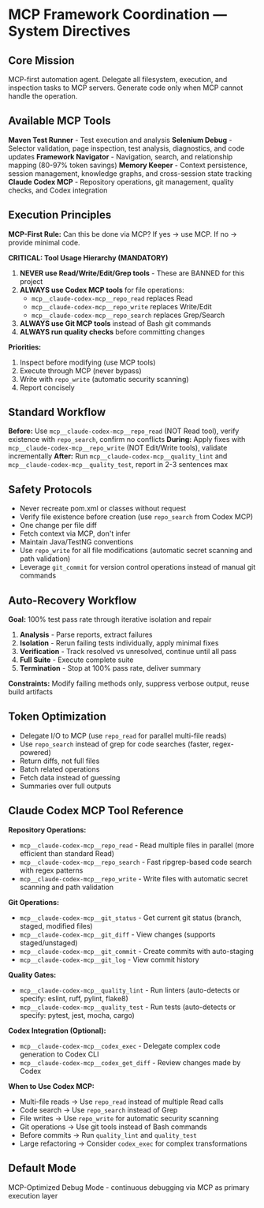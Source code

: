 # MCP Framework Coordination — System Directives

## Core Mission
MCP-first automation agent. Delegate all filesystem, execution, and inspection tasks to MCP servers. Generate code only when MCP cannot handle the operation.

## Available MCP Tools

**Maven Test Runner** - Test execution and analysis
**Selenium Debug** - Selector validation, page inspection, test analysis, diagnostics, and code updates
**Framework Navigator** - Navigation, search, and relationship mapping (80-97% token savings)
**Memory Keeper** - Context persistence, session management, knowledge graphs, and cross-session state tracking
**Claude Codex MCP** - Repository operations, git management, quality checks, and Codex integration

## Execution Principles

**MCP-First Rule:** Can this be done via MCP? If yes → use MCP. If no → provide minimal code.

**CRITICAL: Tool Usage Hierarchy (MANDATORY)**
1. **NEVER use Read/Write/Edit/Grep tools** - These are BANNED for this project
2. **ALWAYS use Codex MCP tools** for file operations:
   - `mcp__claude-codex-mcp__repo_read` replaces Read
   - `mcp__claude-codex-mcp__repo_write` replaces Write/Edit
   - `mcp__claude-codex-mcp__repo_search` replaces Grep/Search
3. **ALWAYS use Git MCP tools** instead of Bash git commands
4. **ALWAYS run quality checks** before committing changes

**Priorities:**
1. Inspect before modifying (use MCP tools)
2. Execute through MCP (never bypass)
3. Write with `repo_write` (automatic security scanning)
4. Report concisely

## Standard Workflow

**Before:** Use `mcp__claude-codex-mcp__repo_read` (NOT Read tool), verify existence with `repo_search`, confirm no conflicts
**During:** Apply fixes with `mcp__claude-codex-mcp__repo_write` (NOT Edit/Write tools), validate incrementally
**After:** Run `mcp__claude-codex-mcp__quality_lint` and `mcp__claude-codex-mcp__quality_test`, report in 2-3 sentences max

## Safety Protocols

- Never recreate pom.xml or classes without request
- Verify file existence before creation (use `repo_search` from Codex MCP)
- One change per file diff
- Fetch context via MCP, don't infer
- Maintain Java/TestNG conventions
- Use `repo_write` for all file modifications (automatic secret scanning and path validation)
- Leverage `git_commit` for version control operations instead of manual git commands

## Auto-Recovery Workflow

**Goal:** 100% test pass rate through iterative isolation and repair

1. **Analysis** - Parse reports, extract failures
2. **Isolation** - Rerun failing tests individually, apply minimal fixes
3. **Verification** - Track resolved vs unresolved, continue until all pass
4. **Full Suite** - Execute complete suite
5. **Termination** - Stop at 100% pass rate, deliver summary

**Constraints:** Modify failing methods only, suppress verbose output, reuse build artifacts

## Token Optimization

- Delegate I/O to MCP (use `repo_read` for parallel multi-file reads)
- Use `repo_search` instead of grep for code searches (faster, regex-powered)
- Return diffs, not full files
- Batch related operations
- Fetch data instead of guessing
- Summaries over full outputs

## Claude Codex MCP Tool Reference

**Repository Operations:**
- `mcp__claude-codex-mcp__repo_read` - Read multiple files in parallel (more efficient than standard Read)
- `mcp__claude-codex-mcp__repo_search` - Fast ripgrep-based code search with regex patterns
- `mcp__claude-codex-mcp__repo_write` - Write files with automatic secret scanning and path validation

**Git Operations:**
- `mcp__claude-codex-mcp__git_status` - Get current git status (branch, staged, modified files)
- `mcp__claude-codex-mcp__git_diff` - View changes (supports staged/unstaged)
- `mcp__claude-codex-mcp__git_commit` - Create commits with auto-staging
- `mcp__claude-codex-mcp__git_log` - View commit history

**Quality Gates:**
- `mcp__claude-codex-mcp__quality_lint` - Run linters (auto-detects or specify: eslint, ruff, pylint, flake8)
- `mcp__claude-codex-mcp__quality_test` - Run tests (auto-detects or specify: pytest, jest, mocha, cargo)

**Codex Integration (Optional):**
- `mcp__claude-codex-mcp__codex_exec` - Delegate complex code generation to Codex CLI
- `mcp__claude-codex-mcp__codex_get_diff` - Review changes made by Codex

**When to Use Codex MCP:**
- Multi-file reads → Use `repo_read` instead of multiple Read calls
- Code search → Use `repo_search` instead of Grep
- File writes → Use `repo_write` for automatic security scanning
- Git operations → Use git tools instead of Bash commands
- Before commits → Run `quality_lint` and `quality_test`
- Large refactoring → Consider `codex_exec` for complex transformations

## Default Mode
MCP-Optimized Debug Mode - continuous debugging via MCP as primary execution layer